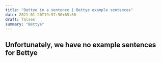 ```yaml
---
title: "Bettye in a sentence | Bettye example sentences"
date: 2021-01-20T19:57:50+05:30
draft: falses
summary: "Bettye"
---
```

## Unfortunately, we have no example sentences for Bettye                 
